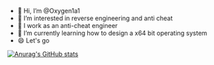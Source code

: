 - 👋 Hi, I’m @Oxygen1a1
- 👀 I’m interested in reverse engineering and anti cheat
- 👨 I work as an anti-cheat engineer
- 🌱 I’m currently learning how to design a x64 bit operating system
- 😄 Let's go


[![Anurag's GitHub stats](https://github-readme-stats-git-masterrstaa-rickstaa.vercel.app/api?username=Oxygen1a1)](https://github.com/anuraghazra/github-readme-stats)



